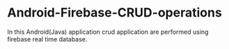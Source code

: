 # Android-Firebase-CRUD-operations
In this Android(Java) application crud application are performed using firebase real time database.
